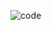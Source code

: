![code](https://user-images.githubusercontent.com/90532063/177433376-0b82b259-25e1-4e33-ba60-55208187d231.png)